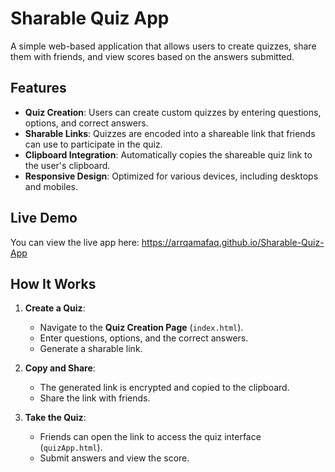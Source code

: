 # Sharable Quiz App

A simple web-based application that allows users to create quizzes, share them with friends, and view scores based on the answers submitted. 


## Features

- **Quiz Creation**: Users can create custom quizzes by entering questions, options, and correct answers.
- **Sharable Links**: Quizzes are encoded into a shareable link that friends can use to participate in the quiz.
- **Clipboard Integration**: Automatically copies the shareable quiz link to the user's clipboard.
- **Responsive Design**: Optimized for various devices, including desktops and mobiles.

## Live Demo

You can view the live app here: https://arrqamafaq.github.io/Sharable-Quiz-App



## How It Works

1. **Create a Quiz**:
   - Navigate to the **Quiz Creation Page** (`index.html`).
   - Enter questions, options, and the correct answers.
   - Generate a sharable link.

2. **Copy and Share**:
   - The generated link is encrypted and copied to the clipboard.
   - Share the link with friends.

3. **Take the Quiz**:
   - Friends can open the link to access the quiz interface (`quizApp.html`).
   - Submit answers and view the score.



